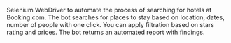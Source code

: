 Selenium WebDriver to automate the process of searching for hotels at Booking.com. The bot searches for places to stay based on location, dates, number of people with one click. You can apply filtration based on stars rating and prices. The bot returns an automated report with findings. 
